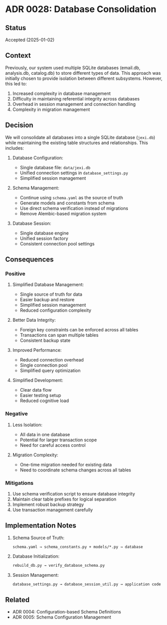 # ADR 0028: Database Consolidation

## Status
Accepted (2025-01-02)

## Context
Previously, our system used multiple SQLite databases (email.db, analysis.db, catalog.db) to store different types of data. This approach was initially chosen to provide isolation between different subsystems. However, this led to:
1. Increased complexity in database management
2. Difficulty in maintaining referential integrity across databases
3. Overhead in session management and connection handling
4. Complexity in migration management

## Decision
We will consolidate all databases into a single SQLite database (`jexi.db`) while maintaining the existing table structures and relationships. This includes:

1. Database Configuration:
   - Single database file: `data/jexi.db`
   - Unified connection settings in `database_settings.py`
   - Simplified session management

2. Schema Management:
   - Continue using `schema.yaml` as the source of truth
   - Generate models and constants from schema
   - Use direct schema verification instead of migrations
   - Remove Alembic-based migration system

3. Database Session:
   - Single database engine
   - Unified session factory
   - Consistent connection pool settings

## Consequences

### Positive
1. Simplified Database Management:
   - Single source of truth for data
   - Easier backup and restore
   - Simplified session management
   - Reduced configuration complexity

2. Better Data Integrity:
   - Foreign key constraints can be enforced across all tables
   - Transactions can span multiple tables
   - Consistent backup state

3. Improved Performance:
   - Reduced connection overhead
   - Single connection pool
   - Simplified query optimization

4. Simplified Development:
   - Clear data flow
   - Easier testing setup
   - Reduced cognitive load

### Negative
1. Less Isolation:
   - All data in one database
   - Potential for larger transaction scope
   - Need for careful access control

2. Migration Complexity:
   - One-time migration needed for existing data
   - Need to coordinate schema changes across all tables

### Mitigations
1. Use schema verification script to ensure database integrity
2. Maintain clear table prefixes for logical separation
3. Implement robust backup strategy
4. Use transaction management carefully

## Implementation Notes
1. Schema Source of Truth:
   ```
   schema.yaml → schema_constants.py + models/*.py → database
   ```

2. Database Initialization:
   ```python
   rebuild_db.py → verify_database_schema.py
   ```

3. Session Management:
   ```python
   database_settings.py → database_session_util.py → application code
   ```

## Related
- ADR 0004: Configuration-based Schema Definitions
- ADR 0005: Schema Configuration Management
